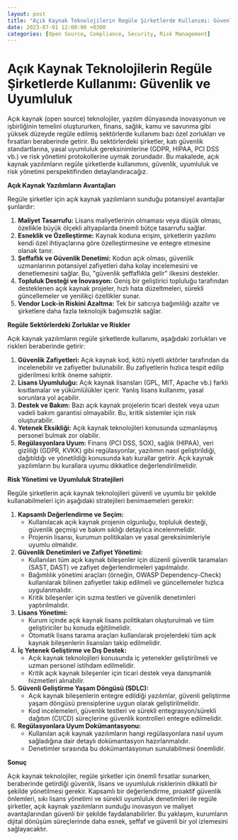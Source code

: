 ```yaml
---
layout: post
title: "Açık Kaynak Teknolojilerin Regüle Şirketlerde Kullanımı: Güvenlik ve Uyumluluk"
date: 2023-07-01 12:00:00 +0300
categories: [Open Source, Compliance, Security, Risk Management]
---
```


# Açık Kaynak Teknolojilerin Regüle Şirketlerde Kullanımı: Güvenlik ve Uyumluluk

Açık kaynak (open source) teknolojiler, yazılım dünyasında inovasyonun ve işbirliğinin temelini oluştururken, finans, sağlık, kamu ve savunma gibi yüksek düzeyde regüle edilmiş sektörlerde kullanımı bazı özel zorlukları ve fırsatları beraberinde getirir. Bu sektörlerdeki şirketler, katı güvenlik standartlarına, yasal uyumluluk gereksinimlerine (GDPR, HIPAA, PCI DSS vb.) ve risk yönetimi protokollerine uymak zorundadır. Bu makalede, açık kaynak yazılımların regüle şirketlerde kullanımını, güvenlik, uyumluluk ve risk yönetimi perspektifinden detaylandıracağız.

**Açık Kaynak Yazılımların Avantajları**

Regüle şirketler için açık kaynak yazılımların sunduğu potansiyel avantajlar şunlardır:

1.  **Maliyet Tasarrufu:** Lisans maliyetlerinin olmaması veya düşük olması, özellikle büyük ölçekli altyapılarda önemli bütçe tasarrufu sağlar.
2.  **Esneklik ve Özelleştirme:** Kaynak koduna erişim, şirketlerin yazılımı kendi özel ihtiyaçlarına göre özelleştirmesine ve entegre etmesine olanak tanır.
3.  **Şeffaflık ve Güvenlik Denetimi:** Kodun açık olması, güvenlik uzmanlarının potansiyel zafiyetleri daha kolay incelemesini ve denetlemesini sağlar. Bu, "güvenlik şeffaflıkla gelir" ilkesini destekler.
4.  **Topluluk Desteği ve İnovasyon:** Geniş bir geliştirici topluluğu tarafından desteklenen açık kaynak projeler, hızlı hata düzeltmeleri, sürekli güncellemeler ve yenilikçi özellikler sunar.
5.  **Vendor Lock-in Riskini Azaltma:** Tek bir satıcıya bağımlılığı azaltır ve şirketlere daha fazla teknolojik bağımsızlık sağlar.

**Regüle Sektörlerdeki Zorluklar ve Riskler**

Açık kaynak yazılımların regüle şirketlerde kullanımı, aşağıdaki zorlukları ve riskleri beraberinde getirir:

1.  **Güvenlik Zafiyetleri:** Açık kaynak kod, kötü niyetli aktörler tarafından da incelenebilir ve zafiyetler bulunabilir. Bu zafiyetlerin hızlıca tespit edilip giderilmesi kritik öneme sahiptir.
2.  **Lisans Uyumluluğu:** Açık kaynak lisansları (GPL, MIT, Apache vb.) farklı kısıtlamalar ve yükümlülükler içerir. Yanlış lisans kullanımı, yasal sorunlara yol açabilir.
3.  **Destek ve Bakım:** Bazı açık kaynak projelerin ticari destek veya uzun vadeli bakım garantisi olmayabilir. Bu, kritik sistemler için risk oluşturabilir.
4.  **Yetenek Eksikliği:** Açık kaynak teknolojileri konusunda uzmanlaşmış personel bulmak zor olabilir.
5.  **Regülasyonlara Uyum:** Finans (PCI DSS, SOX), sağlık (HIPAA), veri gizliliği (GDPR, KVKK) gibi regülasyonlar, yazılımın nasıl geliştirildiği, dağıtıldığı ve yönetildiği konusunda katı kurallar getirir. Açık kaynak yazılımların bu kurallara uyumu dikkatlice değerlendirilmelidir.

**Risk Yönetimi ve Uyumluluk Stratejileri**

Regüle şirketlerin açık kaynak teknolojileri güvenli ve uyumlu bir şekilde kullanabilmeleri için aşağıdaki stratejileri benimsemeleri gerekir:

1.  **Kapsamlı Değerlendirme ve Seçim:**
    *   Kullanılacak açık kaynak projenin olgunluğu, topluluk desteği, güvenlik geçmişi ve bakım sıklığı detaylıca incelenmelidir.
    *   Projenin lisansı, kurumun politikaları ve yasal gereksinimleriyle uyumlu olmalıdır.
2.  **Güvenlik Denetimleri ve Zafiyet Yönetimi:**
    *   Kullanılan tüm açık kaynak bileşenler için düzenli güvenlik taramaları (SAST, DAST) ve zafiyet değerlendirmeleri yapılmalıdır.
    *   Bağımlılık yönetimi araçları (örneğin, OWASP Dependency-Check) kullanılarak bilinen zafiyetler takip edilmeli ve güncellemeler hızlıca uygulanmalıdır.
    *   Kritik bileşenler için sızma testleri ve güvenlik denetimleri yaptırılmalıdır.
3.  **Lisans Yönetimi:**
    *   Kurum içinde açık kaynak lisans politikaları oluşturulmalı ve tüm geliştiriciler bu konuda eğitilmelidir.
    *   Otomatik lisans tarama araçları kullanılarak projelerdeki tüm açık kaynak bileşenlerin lisansları takip edilmelidir.
4.  **İç Yetenek Geliştirme ve Dış Destek:**
    *   Açık kaynak teknolojileri konusunda iç yetenekler geliştirilmeli ve uzman personel istihdam edilmelidir.
    *   Kritik açık kaynak bileşenler için ticari destek veya danışmanlık hizmetleri alınabilir.
5.  **Güvenli Geliştirme Yaşam Döngüsü (SDLC):**
    *   Açık kaynak bileşenlerin entegre edildiği yazılımlar, güvenli geliştirme yaşam döngüsü prensiplerine uygun olarak geliştirilmelidir.
    *   Kod incelemeleri, güvenlik testleri ve sürekli entegrasyon/sürekli dağıtım (CI/CD) süreçlerine güvenlik kontrolleri entegre edilmelidir.
6.  **Regülasyonlara Uyum Dokümantasyonu:**
    *   Kullanılan açık kaynak yazılımların hangi regülasyonlara nasıl uyum sağladığına dair detaylı dokümantasyon hazırlanmalıdır.
    *   Denetimler sırasında bu dokümantasyonun sunulabilmesi önemlidir.

**Sonuç**

Açık kaynak teknolojiler, regüle şirketler için önemli fırsatlar sunarken, beraberinde getirdiği güvenlik, lisans ve uyumluluk risklerinin dikkatli bir şekilde yönetilmesi gerekir. Kapsamlı bir değerlendirme, proaktif güvenlik önlemleri, sıkı lisans yönetimi ve sürekli uyumluluk denetimleri ile regüle şirketler, açık kaynak yazılımların sunduğu inovasyon ve maliyet avantajlarından güvenli bir şekilde faydalanabilirler. Bu yaklaşım, kurumların dijital dönüşüm süreçlerinde daha esnek, şeffaf ve güvenli bir yol izlemesini sağlayacaktır.